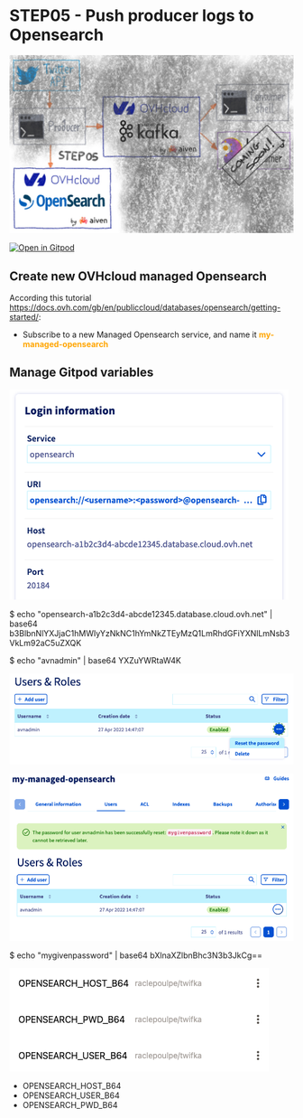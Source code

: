 # STEP05 - Push producer logs to Opensearch
  
![Step05](images/step05.png)

[![Open in Gitpod](https://gitpod.io/button/open-in-gitpod.svg)](https://gitpod.io/#https://github.com/raclepoulpe/twifka/tree/main/step05)

## Create new OVHcloud managed Opensearch

According this tutorial https://docs.ovh.com/gb/en/publiccloud/databases/opensearch/getting-started/:

- Subscribe to a new Managed Opensearch service, and name it <span style="color: orange;">**my-managed-opensearch**</span>

## Manage Gitpod variables

![Step05 Opensearch hostname](images/step05_01.png)

$ echo "opensearch-a1b2c3d4-abcde12345.database.cloud.ovh.net" | base64
b3BlbnNlYXJjaC1hMWIyYzNkNC1hYmNkZTEyMzQ1LmRhdGFiYXNlLmNsb3VkLm92aC5uZXQK

$ echo "avnadmin" | base64
YXZuYWRtaW4K

![Step05 Opensearch password reset](images/step05_02.png)

![Step05 Opensearch password reset result](images/step05_03.png)

$ echo "mygivenpassword" | base64
bXlnaXZlbnBhc3N3b3JkCg==

![Step05 Gitpod Variables](images/step05_04.png)

- OPENSEARCH_HOST_B64
- OPENSEARCH_USER_B64
- OPENSEARCH_PWD_B64
